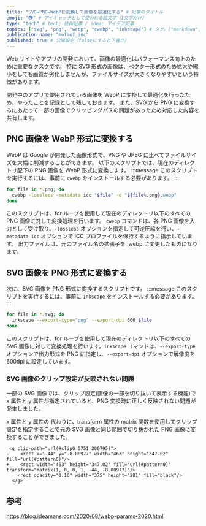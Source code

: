 ```yaml
---
title: "SVG→PNG→WebPに変換して画像を最適化する" # 記事のタイトル
emoji: "📷" # アイキャッチとして使われる絵文字（1文字だけ）
type: "tech" # tech: 技術記事 / idea: アイデア記事
topics: ["svg", "png", "webp", "cwebp", "inkscape"] # タグ。["markdown", "rust", "aws"]のように指定する
publication_name: "mofmof_inc"
published: true # 公開設定（falseにすると下書き）
---
```


Web サイトやアプリの開発において、画像の最適化はパフォーマンス向上のために重要なタスクです。
特に SVG 形式の画像は、ベクター形式のため拡大や縮小をしても画質が劣化しませんが、ファイルサイズが大きくなりやすいという特徴があります。

開発中のアプリで使用されている画像を WebP に変換して最適化を行ったため、やったことを記録として残しておきます。
また、SVG から PNG に変換するにあたって一部の画像でクリッピングパスの問題があったため対応した内容を共有します。

## PNG 画像を WebP 形式に変換する

WebP は Google が開発した画像形式で、PNG や JPEG に比べてファイルサイズを大幅に削減することができます。
以下のスクリプトでは、現在のディレクトリ配下の PNG 画像を WebP 形式に変換します。
:::message
このスクリプトを実行するには、事前に `cwebp` をインストールする必要があります。
:::

```sh
for file in *.png; do
  cwebp -lossless -metadata icc "$file" -o "${file%.png}.webp"
done
```

このスクリプトは、for ループを使用して現在のディレクトリ以下のすべての PNG 画像に対して変換処理を行います。
`cwebp` コマンドは、各 PNG 画像を入力として受け取り、`-lossless` オプションを指定して可逆圧縮を行い、`-metadata icc` オプションで ICC プロファイルを保持するように指示しています。
出力ファイルは、元のファイル名の拡張子を .webp に変更したものになります。

## SVG 画像を PNG 形式に変換する

次に、SVG 画像を PNG 形式に変換するスクリプトです。
:::message
このスクリプトを実行するには、事前に `Inkscape` をインストールする必要があります。
:::

```sh
for file in *.svg; do
  inkscape --export-type="png" --export-dpi 600 $file
done
```

このスクリプトは、for ループを使用して現在のディレクトリ以下のすべての SVG 画像に対して変換処理を行います。`inkscape` コマンドは、`--export-type` オプションで出力形式を PNG に指定し、`--export-dpi` オプションで解像度を 600dpi に設定しています。

### SVG 画像のクリップ設定が反映されない問題

一部の SVG 画像では、クリップ設定(画像の一部を切り抜いて表示する機能)で x 属性と y 属性が指定されていると、PNG 変換時に正しく反映されない問題が発生しました。

x 属性と y 属性の 代わりに、transform 属性の matrix 関数を使用してクリップ設定を指定することで元の SVG 画像と同じ範囲で切り抜かれた PNG 画像に変換することができました。

```diff:svg
 <g clip-path="url(#clip0_5751_200795)">
-    <rect x="-44" y="-8.00977" width="463" height="347.02" fill="url(#pattern0)"/>
+    <rect width="463" height="347.02" fill="url(#pattern0)" transform="matrix(1, 0, 0, 1, -44, -8.00977)"/>
    <rect opacity="0.16" width="375" height="281" fill="black"/>
  </g>
```

## 参考

https://blog.ideamans.com/2020/08/webp-params-2020.html
